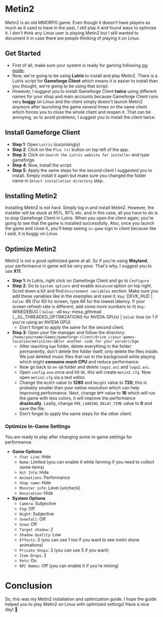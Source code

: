 # Metin2
Metin2 is an old MMORPG game. Even though it doesn't have players as much as it used to have in the past, I still play it and found ways to optimize it. I don't think any Linux user is playing Metin2 but I still wanted to document it in case there are people thinking of playing it on Linux.
## Get Started
- First of all, make sure your system is ready for gaming following [my guide](https://github.com/cutiepenguins/Linux-Gaming-Guide/blob/main/Linux-Gaming-Guide.md).
- Now, we're going to be using **Lutris** to install and play Metin2. There is a Lutris script for **Gameforge Client** which means it is easier to install than you thought, we're going to be using that script.
- However, I suggest you to install Gameforge Client **twice** using different names for your shop and main accounts because Gameforge Client runs very **buggy** on Linux and the client simply doesn't launch Metin2 anymore after launching the game several times on the same client which forces you to close the whole client and reopen it. That can be annoying, so to avoid problems, I suggest you to install the client twice.
## Install Gameforge Client
- **Step 1**: Open `Lutris` (surprisingly)
- **Step 2**: Click on the `Plus (+)` button on top left of the app.
- **Step 3**: Click on `Search the Lutris website for installer` and type gameforge.
- **Step 4**: Now, install the script.
- **Step 5**: Apply the same steps for the second client I suggested you to install. Simply install it again but make sure you changed the folder name in `Select installation directory` step.
## Installing Metin2
Installing Metin2 is not hard. Simply log in and install Metin2. However, the installer will be stuck at 95%, 97% etc. and in this case, all you have to do is to stop Gameforge Client in Lutris. When you open the client again, you're going to see that the game is installed successfully. Also, once you launch the game and close it, you'll keep seeing `in-game` sign in client because like I said, it is buggy on Linux.
## Optimize Metin2
Metin2 is not a good optimized game at all. So if you're using **Wayland**, your performance in game will be very poor. That's why, I suggest you to use **X11**.
- **Step 1**: In Lutris, right click on Gameforge Client and go to `Configure`
- **Step 2**: Go to `System options` and enable `Advanced` option on top right. Scroll down a bit and find `Environment variables` section. Make sure you add these variables like in the examples and save it:
`Key`: DXVK_HUD | `Value`: 66 (For 60 hz screen, type 66 for the lowest latency. If your screen refresh rate is different, add some more numbers to it)
`Key`: WINEDEBUG | `Value`: -all
`Key`: mesa_glthread (__GL_THREADED_OPTIMIZATIONS for NVIDIA GPUs) | `Value`: true (or 1 if you're using an NVIDIA GPU)
  - Don't forget to apply the same for the second client.
- **Step 3**: Open your file manager and follow the directory:
`/home/yourname/Games/gameforge-client/drive_c/your-games-location/metin2/en-GB(or another code for your server)/bgm`
    - After reaching `bgm` folder, delete everything in the folder permanently, don't delete the folder itself, only delete the files inside. We just deleted music files that run in the background while playing which might **consume much CPU** and reduce performance.
    - Now go back to `en-GB` folder and delete `logo1.avi` and `logo2.avi`.
    - Open `config.exe` once and hit `OK`, this will create `metin2.cfg`. Now open `metin2.cfg` via a text editor.
    - Change the `Width` value to **1280** and `Height` value to **720**, this is probably smaller than your native resolution which can help improving performance. Next, change `BPP` value to **16** which will run the game with less colors, it will improve the performance **drastically**. Lastly, change `PRE_LOADING_DELAY_TIME` value to **0** and save the file.
    - Don't forget to apply the same steps for the other client.
### Optimize In-Game Settings
You are ready to play after changing some in-game settings for performance.
- **Game Options**
  - `Chat Line`: Hide
  - `Name`: Limited (you can enable it while farming if you need to collect some items)
  - `Hit Info`: Hide
  - `Animations`: Performance
  - `Shop name`: Hide
  - `Monster info`: Level (uncheck)
  - `Decoration`: Hide
- **System Options**
  - `Camera`: Subjective
  - `Fog`: Off
  - `Night`: Subjective
  - `Snowfall`: Off
  - `Snow`: Off
  - `Target shadow`: 2
  - `Shadow Quality`: Low
  - `Effects`: 3 (you can use 1 too if you want to see metin stone animations)
  - `Private Shops`: 3 (you can use 5 if you want)
  - `Item Drops`: 2
  - `Pets`: On
  - `NPC Names`: Off (you can enable it if you're mining)
# Conclusion
So, this was my Metin2 installation and optimization guide. I hope the guide helped you to play Metin2 on Linux with optimized settings! Have a nice day! 🤭
